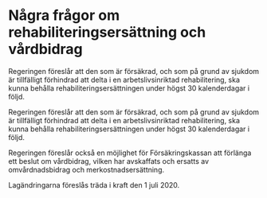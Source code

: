 # Några frågor om rehabiliteringsersättning och vårdbidrag

Regeringen föreslår att den som är försäkrad, och som på grund av sjukdom är tillfälligt förhindrad att delta i en arbetslivsinriktad rehabilitering, ska kunna behålla rehabiliteringsersättningen under högst 30 kalenderdagar i följd.

Regeringen föreslår att den som är försäkrad, och som på grund av sjukdom är tillfälligt förhindrad att delta i en arbetslivsinriktad rehabilitering, ska kunna behålla rehabiliteringsersättningen under högst 30 kalenderdagar i följd.

Regeringen föreslår också en möjlighet för Försäkringskassan att förlänga ett beslut om vårdbidrag, vilken har avskaffats och ersatts av omvårdnadsbidrag och merkostnadsersättning.

Lagändringarna föreslås träda i kraft den 1 juli 2020.

